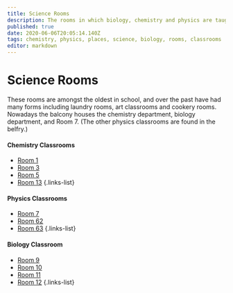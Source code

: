 ```yaml
---
title: Science Rooms
description: The rooms in which biology, chemistry and physics are taught
published: true
date: 2020-06-06T20:05:14.140Z
tags: chemistry, physics, places, science, biology, rooms, classrooms
editor: markdown
---
```


# Science Rooms
These rooms are amongst the oldest in school, and over the past have had many forms including laundry rooms, art classrooms and cookery rooms. Nowadays the balcony houses the chemistry department, biology department, and Room 7. (The other physics classrooms are found in the belfry.)

#### Chemistry Classrooms
- [Room 1](/groups/rooms/science-rooms/room-1)
- [Room 3](/groups/rooms/science-rooms/room-3)
- [Room 5](/groups/rooms/science-rooms/room-5)
- [Room 13](/groups/rooms/science-rooms/room-13)
{.links-list}

#### Physics Classrooms
- [Room 7](/groups/rooms/science-rooms/room-7)
- [Room 62](/groups/rooms/science-rooms/room-62)
- [Room 63](/groups/rooms/science-rooms/room-63)
{.links-list}

#### Biology Classroom
- [Room 9](/groups/rooms/science-rooms/room-9)
- [Room 10](/groups/rooms/science-rooms/room-10)
- [Room 11](/groups/rooms/science-rooms/room-11)
- [Room 12](/groups/rooms/science-rooms/room-12)
{.links-list}